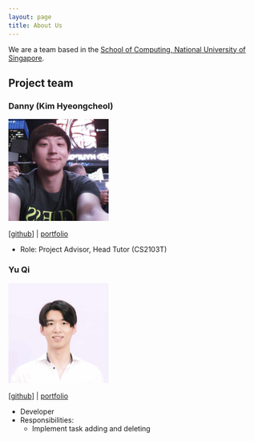 ```yaml
---
layout: page
title: About Us
---
```


We are a team based in the [School of Computing, National University of Singapore](http://www.comp.nus.edu.sg).

## Project team

### Danny (Kim Hyeongcheol)

<img src="images/about-us/bluesky0911.png" width="200px">

[[github](https://github.com/bluesky0911)] | 
[portfolio](team/bluesky0911.md)

* Role: Project Advisor, Head Tutor (CS2103T)

### Yu Qi

<img src="images/about-us/teoyuqi.png" width="200px">

[[github](http://github.com/teoyuqi)] | 
[portfolio](team/teoyuqi.md)
* Developer
* Responsibilities:
  * Implement task adding and deleting